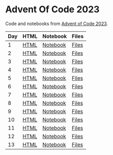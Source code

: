 # Advent Of Code 2023


Code and notebooks from [Advent of Code 2023](https://adventofcode.com/2023).

| Day | HTML | Notebook | Files |
| --- | --- | --- | --- |
| 1 | [HTML](https://exitingbear.github.io/AdventOfCode2023/Day-1.nb.html) | [Notebook](<Day 1/Day1.Rmd>) | [Files](<Day 1>) |
| 2 | [HTML](https://exitingbear.github.io/AdventOfCode2023/Day-2.nb.html) | [Notebook](<Day 2/Day2.Rmd>) | [Files](<Day 2>) |
| 3 | [HTML](https://exitingbear.github.io/AdventOfCode2023/Day-3.nb.html) | [Notebook](<Day 3/Day3.Rmd>) | [Files](<Day 3>) |
| 4 | [HTML](https://exitingbear.github.io/AdventOfCode2023/Day-4.nb.html) | [Notebook](<Day 4/Day4.Rmd>) | [Files](<Day 4>) |
| 5 | [HTML](https://exitingbear.github.io/AdventOfCode2023/Day-5.nb.html) | [Notebook](<Day 5/Day5.Rmd>) | [Files](<Day 5>) |
| 6 | [HTML](https://exitingbear.github.io/AdventOfCode2023/Day-6.nb.html) | [Notebook](<Day 6/Day6.Rmd>) | [Files](<Day 6>) |
| 7 | [HTML](https://exitingbear.github.io/AdventOfCode2023/Day-7.nb.html) | [Notebook](<Day 7/Day7.Rmd>) | [Files](<Day 7>) |
| 8 | [HTML](https://exitingbear.github.io/AdventOfCode2023/Day-8.nb.html) | [Notebook](<Day 8/Day8.Rmd>) | [Files](<Day 8>) |
| 9 | [HTML](https://exitingbear.github.io/AdventOfCode2023/Day-9.nb.html) | [Notebook](<Day 9/Day9.Rmd>) | [Files](<Day 9>) |
| 10 | [HTML](https://exitingbear.github.io/AdventOfCode2023/Day-10.nb.html) | [Notebook](<Day 10/Day10.Rmd>) | [Files](<Day 10>) |
| 11 | [HTML](https://exitingbear.github.io/AdventOfCode2023/Day-11.nb.html) | [Notebook](<Day 11/Day11.Rmd>) | [Files](<Day 11>) |
| 12 | [HTML](https://exitingbear.github.io/AdventOfCode2023/Day-12.nb.html) | [Notebook](<Day 12/Day12.Rmd>) | [Files](<Day 12>) |
| 13 | [HTML](https://exitingbear.github.io/AdventOfCode2023/Day-13.nb.html) | [Notebook](<Day 13/Day13.Rmd>) | [Files](<Day 13>) |